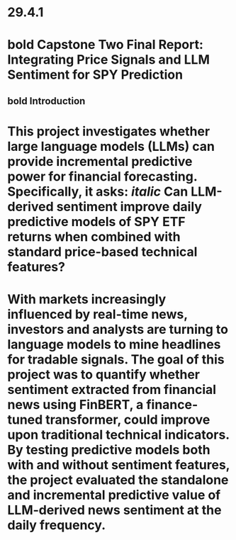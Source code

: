 # 29.4.1
# **bold** Capstone Two Final Report: Integrating Price Signals and LLM Sentiment for SPY Prediction
## **bold** Introduction
# This project investigates whether large language models (LLMs) can provide incremental predictive power for financial forecasting. Specifically, it asks: *italic* Can LLM-derived sentiment improve daily predictive models of SPY ETF returns when combined with standard price-based technical features?
# With markets increasingly influenced by real-time news, investors and analysts are turning to language models to mine headlines for tradable signals. The goal of this project was to quantify whether sentiment extracted from financial news using FinBERT, a finance-tuned transformer, could improve upon traditional technical indicators. By testing predictive models both with and without sentiment features, the project evaluated the standalone and incremental predictive value of LLM-derived news sentiment at the daily frequency.
